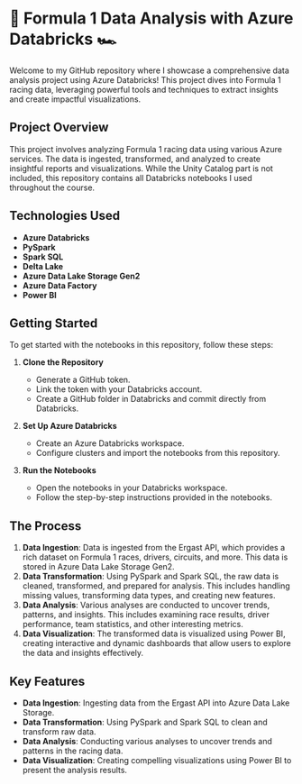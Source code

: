 # 🚀 Formula 1 Data Analysis with Azure Databricks 🏎️

Welcome to my GitHub repository where I showcase a comprehensive data analysis project using Azure Databricks! This project dives into Formula 1 racing data, leveraging powerful tools and techniques to extract insights and create impactful visualizations.

## Project Overview
This project involves analyzing Formula 1 racing data using various Azure services. The data is ingested, transformed, and analyzed to create insightful reports and visualizations. While the Unity Catalog part is not included, this repository contains all Databricks notebooks I used throughout the course.

## Technologies Used
- **Azure Databricks**
- **PySpark**
- **Spark SQL**
- **Delta Lake**
- **Azure Data Lake Storage Gen2**
- **Azure Data Factory**
- **Power BI**

## Getting Started
To get started with the notebooks in this repository, follow these steps:

1. **Clone the Repository**
   - Generate a GitHub token.
   - Link the token with your Databricks account.
   - Create a GitHub folder in Databricks and commit directly from Databricks.

2. **Set Up Azure Databricks**
   - Create an Azure Databricks workspace.
   - Configure clusters and import the notebooks from this repository.

3. **Run the Notebooks**
   - Open the notebooks in your Databricks workspace.
   - Follow the step-by-step instructions provided in the notebooks.

## The Process
1. **Data Ingestion**: Data is ingested from the Ergast API, which provides a rich dataset on Formula 1 races, drivers, circuits, and more. This data is stored in Azure Data Lake Storage Gen2.
2. **Data Transformation**: Using PySpark and Spark SQL, the raw data is cleaned, transformed, and prepared for analysis. This includes handling missing values, transforming data types, and creating new features.
3. **Data Analysis**: Various analyses are conducted to uncover trends, patterns, and insights. This includes examining race results, driver performance, team statistics, and other interesting metrics.
4. **Data Visualization**: The transformed data is visualized using Power BI, creating interactive and dynamic dashboards that allow users to explore the data and insights effectively.

## Key Features
- **Data Ingestion**: Ingesting data from the Ergast API into Azure Data Lake Storage.
- **Data Transformation**: Using PySpark and Spark SQL to clean and transform raw data.
- **Data Analysis**: Conducting various analyses to uncover trends and patterns in the racing data.
- **Data Visualization**: Creating compelling visualizations using Power BI to present the analysis results.



